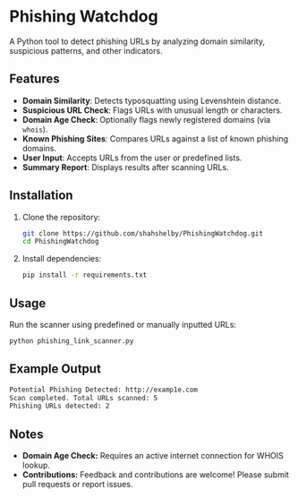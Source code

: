 # Phishing Watchdog

A Python tool to detect phishing URLs by analyzing domain similarity, suspicious patterns, and other indicators.

## Features
- **Domain Similarity**: Detects typosquatting using Levenshtein distance.
- **Suspicious URL Check**: Flags URLs with unusual length or characters.
- **Domain Age Check**: Optionally flags newly registered domains (via `whois`).
- **Known Phishing Sites**: Compares URLs against a list of known phishing domains.
- **User Input**: Accepts URLs from the user or predefined lists.
- **Summary Report**: Displays results after scanning URLs.

## Installation
1. Clone the repository:
    ```bash
    git clone https://github.com/shahshelby/PhishingWatchdog.git
    cd PhishingWatchdog
    ```
2. Install dependencies:
    ```bash
    pip install -r requirements.txt
    ```

## Usage
Run the scanner using predefined or manually inputted URLs:
```bash
python phishing_link_scanner.py
```
## Example Output
```bash
Potential Phishing Detected: http://examp1e.com
Scan completed. Total URLs scanned: 5
Phishing URLs detected: 2
```
## Notes
- **Domain Age Check:** Requires an active internet connection for WHOIS lookup.
- **Contributions:** Feedback and contributions are welcome! Please submit pull requests or report issues.
